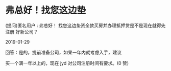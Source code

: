 # 弗总好！找您这边垫

(提问)匿名用户 : 弗总好！ 找您这边垫资全款买房并办理抵押贷是不是现在就得先注册 好新公司？

2019-01-29

回答：是的，提前准备公司，如果一年内就考虑入手，建议

买一个满一年以上的，现在 jyd 对公司注册时间有要求。(0 赞)